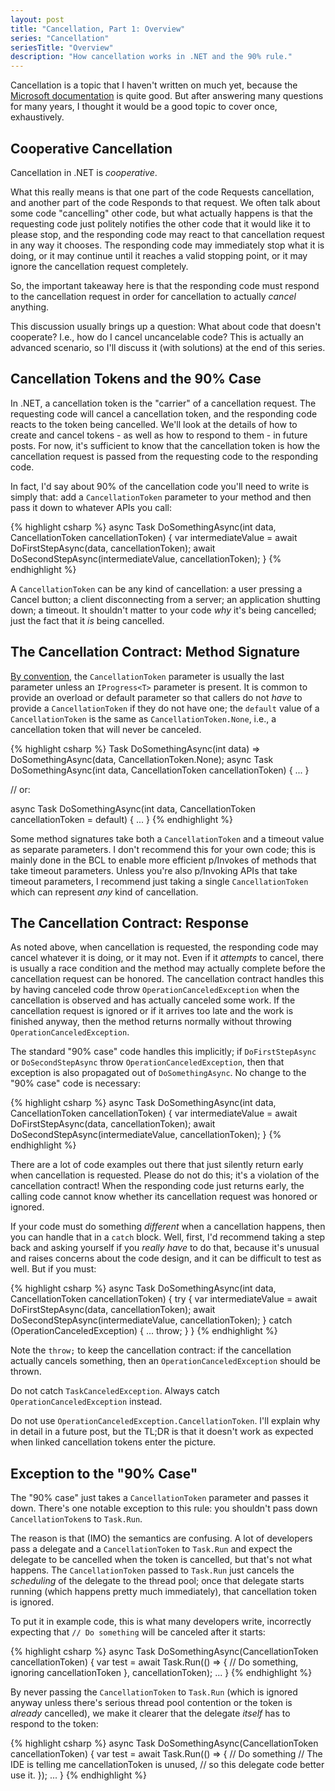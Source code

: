 ```yaml
---
layout: post
title: "Cancellation, Part 1: Overview"
series: "Cancellation"
seriesTitle: "Overview"
description: "How cancellation works in .NET and the 90% rule."
---
```


Cancellation is a topic that I haven't written on much yet, because the [Microsoft documentation](https://docs.microsoft.com/en-us/dotnet/standard/threading/cancellation-in-managed-threads) is quite good. But after answering many questions for many years, I thought it would be a good topic to cover once, exhaustively.

## Cooperative Cancellation

Cancellation in .NET is *cooperative*.

What this really means is that one part of the code Requests cancellation, and another part of the code Responds to that request. We often talk about some code "cancelling" other code, but what actually happens is that the requesting code just politely notifies the other code that it would like it to please stop, and the responding code may react to that cancellation request in any way it chooses. The responding code may immediately stop what it is doing, or it may continue until it reaches a valid stopping point, or it may ignore the cancellation request completely.

So, the important takeaway here is that the responding code must respond to the cancellation request in order for cancellation to actually *cancel* anything.

This discussion usually brings up a question: What about code that doesn't cooperate? I.e., how do I cancel uncancelable code? This is actually an advanced scenario, so I'll discuss it (with solutions) at the end of this series.

## Cancellation Tokens and the 90% Case

In .NET, a cancellation token is the "carrier" of a cancellation request. The requesting code will cancel a cancellation token, and the responding code reacts to the token being cancelled. We'll look at the details of how to create and cancel tokens - as well as how to respond to them - in future posts. For now, it's sufficient to know that the cancellation token is how the cancellation request is passed from the requesting code to the responding code.

In fact, I'd say about 90% of the cancellation code you'll need to write is simply that: add a `CancellationToken` parameter to your method and then pass it down to whatever APIs you call:

{% highlight csharp %}
async Task DoSomethingAsync(int data, CancellationToken cancellationToken)
{
    var intermediateValue = await DoFirstStepAsync(data, cancellationToken);
    await DoSecondStepAsync(intermediateValue, cancellationToken);
}
{% endhighlight %}

A `CancellationToken` can be any kind of cancellation: a user pressing a Cancel button; a client disconnecting from a server; an application shutting down; a timeout. It shouldn't matter to your code *why* it's being cancelled; just the fact that it *is* being cancelled.

## The Cancellation Contract: Method Signature

[By convention](https://docs.microsoft.com/en-us/dotnet/standard/asynchronous-programming-patterns/task-based-asynchronous-pattern-tap#cancellation-optional), the `CancellationToken` parameter is usually the last parameter unless an `IProgress<T>` parameter is present. It is common to provide an overload or default parameter so that callers do not *have* to provide a `CancellationToken` if they do not have one; the `default` value of a `CancellationToken` is the same as `CancellationToken.None`, i.e., a cancellation token that will never be canceled.

{% highlight csharp %}
Task DoSomethingAsync(int data) => DoSomethingAsync(data, CancellationToken.None);
async Task DoSomethingAsync(int data, CancellationToken cancellationToken)
{
    ...
}

// or:

async Task DoSomethingAsync(int data, CancellationToken cancellationToken = default)
{
    ...
}
{% endhighlight %}

Some method signatures take both a `CancellationToken` and a timeout value as separate parameters. I don't recommend this for your own code; this is mainly done in the BCL to enable more efficient p/Invokes of methods that take timeout parameters. Unless you're also p/Invoking APIs that take timeout parameters, I recommend just taking a single `CancellationToken` which can represent *any* kind of cancellation.

## The Cancellation Contract: Response

As noted above, when cancellation is requested, the responding code may cancel whatever it is doing, or it may not. Even if it *attempts* to cancel, there is usually a race condition and the method may actually complete before the cancellation request can be honored. The cancellation contract handles this by having canceled code throw `OperationCanceledException` when the cancellation is observed and has actually canceled some work. If the cancellation request is ignored or if it arrives too late and the work is finished anyway, then the method returns normally without throwing `OperationCanceledException`.

The standard "90% case" code handles this implicitly; if `DoFirstStepAsync` or `DoSecondStepAsync` throw `OperationCanceledException`, then that exception is also propagated out of `DoSomethingAsync`. No change to the "90% case" code is necessary:

{% highlight csharp %}
async Task DoSomethingAsync(int data, CancellationToken cancellationToken)
{
    var intermediateValue = await DoFirstStepAsync(data, cancellationToken);
    await DoSecondStepAsync(intermediateValue, cancellationToken);
}
{% endhighlight %}

<div class="alert alert-danger" markdown="1">
<i class="fa fa-exclamation-triangle fa-2x pull-left"></i>

There are a lot of code examples out there that just silently return early when cancellation is requested. Please do not do this; it's a violation of the cancellation contract! When the responding code just returns early, the calling code cannot know whether its cancellation request was honored or ignored.
</div>

If your code must do something *different* when a cancellation happens, then you can handle that in a `catch` block. Well, first, I'd recommend taking a step back and asking yourself if you *really have* to do that, because it's unusual and raises concerns about the code design, and it can be difficult to test as well. But if you must:

{% highlight csharp %}
async Task DoSomethingAsync(int data, CancellationToken cancellationToken)
{
    try
    {
        var intermediateValue = await DoFirstStepAsync(data, cancellationToken);
        await DoSecondStepAsync(intermediateValue, cancellationToken);
    }
    catch (OperationCanceledException)
    {
        ...
        throw;
    }
}
{% endhighlight %}

Note the `throw;` to keep the cancellation contract: if the cancellation actually cancels something, then an `OperationCanceledException` should be thrown.

<div class="alert alert-danger" markdown="1">
<i class="fa fa-exclamation-triangle fa-2x pull-left"></i>

Do not catch `TaskCanceledException`. Always catch `OperationCanceledException` instead.
</div>

<div class="alert alert-danger" markdown="1">
<i class="fa fa-exclamation-triangle fa-2x pull-left"></i>

Do not use `OperationCanceledException.CancellationToken`. I'll explain why in detail in a future post, but the TL;DR is that it doesn't work as expected when linked cancellation tokens enter the picture.
</div>

## Exception to the "90% Case"

The "90% case" just takes a `CancellationToken` parameter and passes it down. There's one notable exception to this rule: you shouldn't pass down `CancellationToken`s to `Task.Run`.

The reason is that (IMO) the semantics are confusing. A lot of developers pass a delegate and a `CancellationToken` to `Task.Run` and expect the delegate to be cancelled when the token is cancelled, but that's not what happens. The `CancellationToken` passed to `Task.Run` just cancels the *scheduling* of the delegate to the thread pool; once that delegate starts running (which happens pretty much immediately), that cancellation token is ignored.

To put it in example code, this is what many developers write, incorrectly expecting that `// Do something` will be canceled after it starts:

{% highlight csharp %}
async Task DoSomethingAsync(CancellationToken cancellationToken)
{
    var test = await Task.Run(() =>
    {
        // Do something, ignoring cancellationToken
    }, cancellationToken);
    ...
}
{% endhighlight %}

By never passing the `CancellationToken` to `Task.Run` (which is ignored anyway unless there's serious thread pool contention or the token is *already* cancelled), we make it clearer that the delegate *itself* has to respond to the token:

{% highlight csharp %}
async Task DoSomethingAsync(CancellationToken cancellationToken)
{
    var test = await Task.Run(() =>
    {
        // Do something
        // The IDE is telling me cancellationToken is unused,
        //    so this delegate code better use it.
    });
    ...
}
{% endhighlight %}
